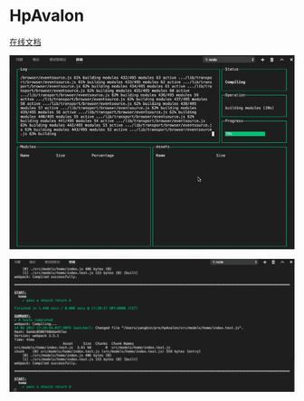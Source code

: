 # HpAvalon

[在线文档](https://yangbin1994.gitbooks.io/hpavalon/content/)

![dashbord](./shows/Untitled.gif)

![test](./shows/test.gif)



